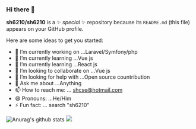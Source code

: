 ### Hi there 👋

**sh6210/sh6210** is a ✨ _special_ ✨ repository because its `README.md` (this file) appears on your GitHub profile.

Here are some ideas to get you started:

- 🔭 I’m currently working on ...Laravel/Symfony/php
- 🌱 I’m currently learning ...Vue js
- 🌱 I’m currently learning ...React js
- 👯 I’m looking to collaborate on ...Vue js
- 🤔 I’m looking for help with ...Open source countribution
- 💬 Ask me about ...Anything
- 📫 How to reach me: ... shcse@hotmail.com
- 😄 Pronouns: ...He/Him
- ⚡ Fun fact: ... search "sh6210"


![Anurag's github stats](https://github-readme-stats.vercel.app/api?username=sh6210&count_private=true&show_icons=true&theme=radical)
![](https://komarev.com/ghpvc/?username=sh6210&color=brightgreen)

